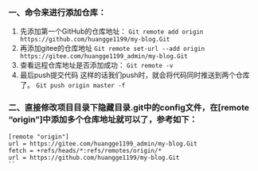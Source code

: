 ### 一、命令来进行添加仓库：
1. 先添加第一个GitHub的仓库地址：
`Git remote add origin https://github.com/huangge1199/my-blog.Git`
2. 再添加gitee的仓库地址
`Git remote set-url --add origin https://gitee.com/huangge1199_admin/my-blog.Git`
3. 查看远程仓库地址是否添加成功：
`Git remote -v`
4. 最后push提交代码 这样的话我们push时，就会将代码同时推送到两个仓库了。
`Git push origin master -f`

### 二、直接修改项目目录下隐藏目录.git中的config文件，在[remote “origin”]中添加多个仓库地址就可以了，参考如下：
```
[remote "origin"]
url = https://gitee.com/huangge1199_admin/my-blog.Git
fetch = +refs/heads/*:refs/remotes/origin/*
url = https://github.com/huangge1199/my-blog.Git
``
